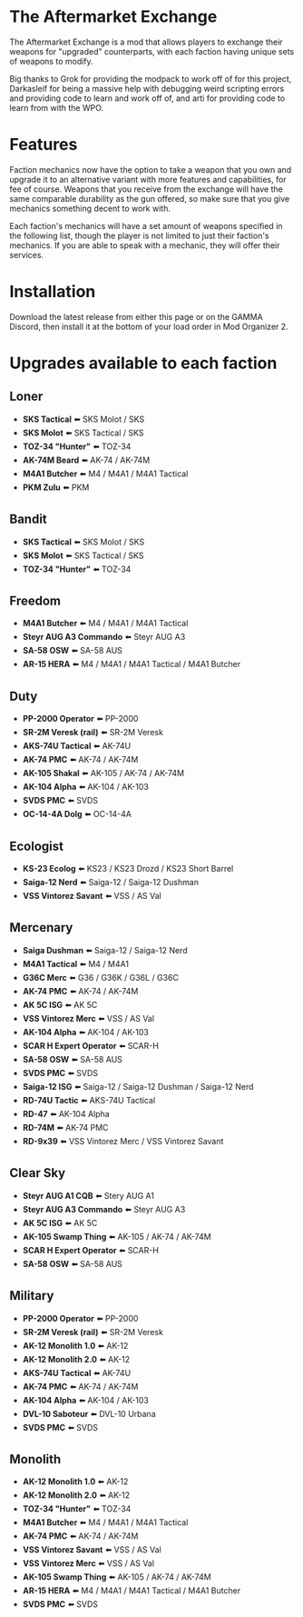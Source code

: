 # The Aftermarket Exchange
The Aftermarket Exchange is a mod that allows players to exchange their weapons for "upgraded" counterparts, with each faction having unique sets of weapons to modify.

Big thanks to Grok for providing the modpack to work off of for this project, Darkasleif for being a massive help with debugging weird scripting errors and providing code to learn and work off of, and arti for providing code to learn from with the WPO.

# Features

Faction mechanics now have the option to take a weapon that you own and upgrade it to an alternative variant with more features and capabilities, for fee of course. Weapons that you receive from the exchange will have the same comparable durability as the gun offered, so make sure that you give mechanics something decent to work with.

Each faction's mechanics will have a set amount of weapons specified in the following list, though the player is not limited to just their faction's mechanics.
If you are able to speak with a mechanic, they will offer their services.

# Installation

Download the latest release from either this page or on the GAMMA Discord, then install it at the bottom of your load order in Mod Organizer 2.

# Upgrades available to each faction

## Loner

* **SKS Tactical** :arrow_left: SKS Molot / SKS 
* **SKS Molot** :arrow_left: SKS Tactical / SKS
* **TOZ-34 "Hunter"** :arrow_left: TOZ-34
* **AK-74M Beard** :arrow_left: AK-74 / AK-74M
* **M4A1 Butcher** :arrow_left: M4 / M4A1 / M4A1 Tactical
* **PKM Zulu** :arrow_left: PKM

## Bandit

* **SKS Tactical** :arrow_left: SKS Molot / SKS 
* **SKS Molot** :arrow_left: SKS Tactical / SKS
* **TOZ-34 "Hunter"** :arrow_left: TOZ-34

## Freedom

* **M4A1 Butcher** :arrow_left: M4 / M4A1 / M4A1 Tactical
* **Steyr AUG A3 Commando** :arrow_left: Steyr AUG A3
* **SA-58 OSW** :arrow_left: SA-58 AUS
* **AR-15 HERA** :arrow_left: M4 / M4A1 / M4A1 Tactical / M4A1 Butcher

## Duty

* **PP-2000 Operator** :arrow_left: PP-2000
* **SR-2M Veresk (rail)** :arrow_left: SR-2M Veresk
* **AKS-74U Tactical** :arrow_left: AK-74U
* **AK-74 PMC** :arrow_left: AK-74 / AK-74M
* **AK-105 Shakal** :arrow_left: AK-105 / AK-74 / AK-74M
* **AK-104 Alpha** :arrow_left: AK-104 / AK-103
* **SVDS PMC** :arrow_left: SVDS
* **OC-14-4A Dolg** :arrow_left: OC-14-4A

## Ecologist

* **KS-23 Ecolog** :arrow_left: KS23 / KS23 Drozd / KS23 Short Barrel
* **Saiga-12 Nerd** :arrow_left: Saiga-12 / Saiga-12 Dushman
* **VSS Vintorez Savant** :arrow_left: VSS / AS Val

## Mercenary

* **Saiga Dushman** :arrow_left: Saiga-12 / Saiga-12 Nerd
* **M4A1 Tactical** :arrow_left: M4 / M4A1
* **G36C Merc** :arrow_left: G36 / G36K / G36L / G36C
* **AK-74 PMC** :arrow_left: AK-74 / AK-74M
* **AK 5C ISG** :arrow_left: AK 5C
* **VSS Vintorez Merc** :arrow_left: VSS / AS Val
* **AK-104 Alpha** :arrow_left: AK-104 / AK-103
* **SCAR H Expert Operator** :arrow_left: SCAR-H
* **SA-58 OSW** :arrow_left: SA-58 AUS
* **SVDS PMC** :arrow_left: SVDS
* **Saiga-12 ISG** :arrow_left: Saiga-12 / Saiga-12 Dushman / Saiga-12 Nerd
* **RD-74U Tactic** :arrow_left: AKS-74U Tactical
* **RD-47** :arrow_left: AK-104 Alpha
* **RD-74M** :arrow_left: AK-74 PMC
* **RD-9x39** :arrow_left: VSS Vintorez Merc / VSS Vintorez Savant

## Clear Sky

* **Steyr AUG A1 CQB** :arrow_left: Stery AUG A1
* **Steyr AUG A3 Commando** :arrow_left: Steyr AUG A3
* **AK 5C ISG** :arrow_left: AK 5C
* **AK-105 Swamp Thing** :arrow_left: AK-105 / AK-74 / AK-74M
* **SCAR H Expert Operator** :arrow_left: SCAR-H
* **SA-58 OSW** :arrow_left: SA-58 AUS

## Military

* **PP-2000 Operator** :arrow_left: PP-2000
* **SR-2M Veresk (rail)** :arrow_left: SR-2M Veresk
* **AK-12 Monolith 1.0** :arrow_left: AK-12
* **AK-12 Monolith 2.0** :arrow_left: AK-12
* **AKS-74U Tactical** :arrow_left: AK-74U
* **AK-74 PMC** :arrow_left: AK-74 / AK-74M
* **AK-104 Alpha** :arrow_left: AK-104 / AK-103
* **DVL-10 Saboteur** :arrow_left: DVL-10 Urbana
* **SVDS PMC** :arrow_left: SVDS

## Monolith
* **AK-12 Monolith 1.0** :arrow_left: AK-12
* **AK-12 Monolith 2.0** :arrow_left: AK-12
* **TOZ-34 "Hunter"** :arrow_left: TOZ-34
* **M4A1 Butcher** :arrow_left: M4 / M4A1 / M4A1 Tactical
* **AK-74 PMC** :arrow_left: AK-74 / AK-74M
* **VSS Vintorez Savant** :arrow_left: VSS / AS Val
* **VSS Vintorez Merc** :arrow_left: VSS / AS Val
* **AK-105 Swamp Thing** :arrow_left: AK-105 / AK-74 / AK-74M
* **AR-15 HERA** :arrow_left: M4 / M4A1 / M4A1 Tactical / M4A1 Butcher
* **SVDS PMC** :arrow_left: SVDS
